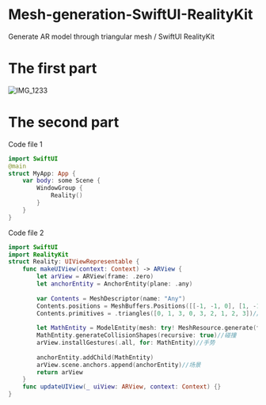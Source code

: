 # Mesh-generation-SwiftUI-RealityKit
Generate AR model through triangular mesh / SwiftUI RealityKit
# The first part
![IMG_1233](https://github.com/S-way520/Mesh-generation-SwiftUI-RealityKit/assets/95877651/d94f7ef7-978d-4c32-bf47-2befc11bde00)
# The second part
Code file 1
```swift
import SwiftUI
@main
struct MyApp: App {
    var body: some Scene {
        WindowGroup {
            Reality()
        }
    }
}
```
Code file 2
```swift
import SwiftUI
import RealityKit
struct Reality: UIViewRepresentable {
    func makeUIView(context: Context) -> ARView {
        let arView = ARView(frame: .zero)
        let anchorEntity = AnchorEntity(plane: .any)
        
        var Contents = MeshDescriptor(name: "Any")
        Contents.positions = MeshBuffers.Positions([[-1, -1, 0], [1, -1, 0], [0, -1, -2], [0, 1, -1]])//放置坐标
        Contents.primitives = .triangles([0, 1, 3, 0, 3, 2, 1, 2, 3])//三个点为一面。
        
        let MathEntity = ModelEntity(mesh: try! MeshResource.generate(from: [Contents]), materials: [SimpleMaterial(color: .red, isMetallic: true)])//实体
        MathEntity.generateCollisionShapes(recursive: true)//碰撞
        arView.installGestures(.all, for: MathEntity)//手势
        
        anchorEntity.addChild(MathEntity)
        arView.scene.anchors.append(anchorEntity)//场景
        return arView
    }
    func updateUIView(_ uiView: ARView, context: Context) {}
}
```
